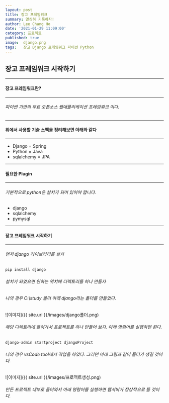 ```yaml
---
layout: post
title: 장고 프레임워크
summary: 열심히 기록하자!
author: Lee Chang Ho
date: '2021-01-29 11:09:00'
category: 프로젝트
published: true
image:  django.png
tags:   장고 Django 프레임워크 파이썬 Python
---
```


## 장고 프레임워크 시작하기

---
#### 장고 프레임워크란?
---
###### 파이썬 기반의 무료 오픈소스 웹애플리케이션 프레임워크 이다.

---
#### 위에서 사용할 기술 스팩을 정리해보면 아래와 같다
---

- Django  = Spring
- Python  = Java 
- sqlalchemy = JPA

---
#### 필요한 Plugin
---
###### 기본적으로 python은 설치가 되어 있어야 합니다.
- django
- sqlalchemy
- pymysql

---
#### 장고 프레임워크 시작하기
---
###### 먼저 django 라이브러리를 설치
```python
pip install django
```
###### 설치가 되었으면  원하는 위치에 디렉토리를 하나 만들자
###### 나의 경우 C:\study 폴더 아래 django라는 폴더를 만들었다.
![이미지]({{ site.url }}/images/django폴더.png)

###### 해당 디렉토리에 들어가서 프로젝트를 하나 만들어 보자. 아래 명령어를 실행하면 된다.
```python
django-admin startproject djangoProject
```
###### 나의 경우 vsCode tool에서 작업을 하였다. 그러면 아래 그림과 같이 폴더가 생길 것이다.
![이미지]({{ site.url }}/images/프로젝트생성.png)
###### 만든 프로젝트 내부로 들어와서 아래 명령어를 실행하면 웹서버가 정상적으로 뜰 것이다.
```

```
<!--stackedit_data:
eyJoaXN0b3J5IjpbLTI3Njc1NzEzMyw0OTUzMjk4MjIsLTIyND
Y1MTM3MywxMzk0NTU2NDgxLDExNzQxNzY0MCwtMjE0NjU4Mjc4
NCwtNjM4MTMwNDE3XX0=
-->